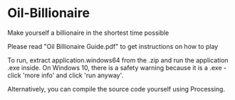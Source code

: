 # Oil-Billionaire
Make yourself a billionaire in the shortest time possible

Please read "Oil Billionaire Guide.pdf" to get instructions on how to play

To run, extract application.windows64 from the .zip and run the application .exe inside.
On Windows 10, there is a safety warning because it is a .exe - click 'more info' and click 'run anyway'.

Alternatively, you can compile the source code yourself using Processing.
